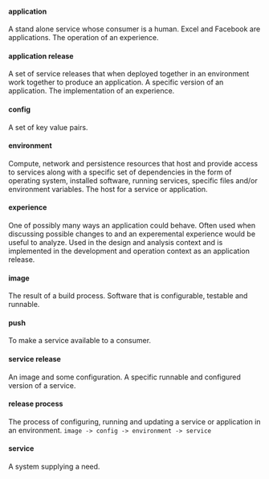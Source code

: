 #### application
A stand alone service whose consumer is a human. Excel and Facebook are applications. The operation of an experience.

#### application release
A set of service releases that when deployed together in an environment work together to produce an application. A specific version of an application. The implementation of an experience.

#### config
A set of key value pairs.

#### environment
Compute, network and persistence resources that host and provide access to services along with a specific set of dependencies in the form of operating system, installed software, running services, specific files and/or environment variables. The host for a service or application.

#### experience
One of possibly many ways an application could behave. Often used when discussing possible changes to and an experemental experience would be useful to analyze. Used in the design and analysis context and is implemented in the development and operation context as an application release.

#### image
The result of a build process. Software that is configurable, testable and runnable.

#### push
To make a service available to a consumer.

#### service release
An image and some configuration. A specific runnable and configured version of a service.

#### release process
The process of configuring, running and updating a service or application in an environment.
```image -> config -> environment -> service```

#### service
A system supplying a need.
